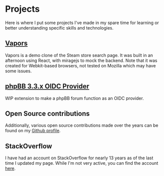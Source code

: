 # Projects

Here is where I put some projects I've made in my spare time for learning or
better understanding specific skills and technologies.


## [Vapors](https://hk47196.github.io/vapors/)
Vapors is a demo clone of the Steam store search page. It was built in an afternoon using React, with miragejs to mock the backend.
Note that it was created for Webkit-based browsers, not tested on Mozilla which may have some issues.

## [phpBB 3.3.x OIDC Provider](https://github.com/HK47196/phpbb-oidc-provider)
WIP extension to make a phpBB forum function as an OIDC provider.

## Open Source contributions
Additionally, various open source contributions made over the years can be found
on my [Github profile](https://github.com/HK47196).

## StackOverflow
I have had an account on StackOverflow for nearly 13 years as of the last time I
updated my page. While I'm not very active, you can find the account
[here](https://stackoverflow.com/users/754018/roxerio).
